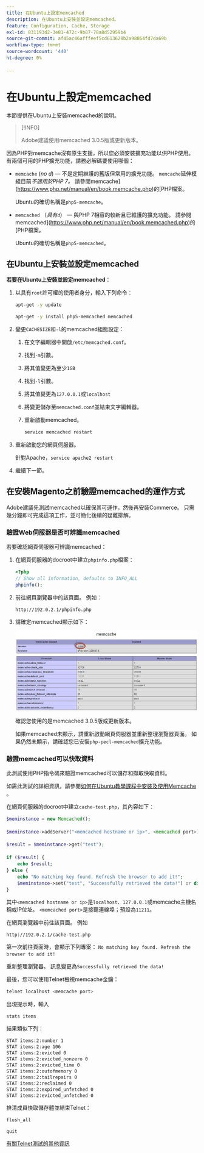 ```yaml
---
title: 在Ubuntu上設定memcached
description: 在Ubuntu上安裝並設定memcached。
feature: Configuration, Cache, Storage
exl-id: 831193d2-3e81-472c-9b87-78a8d52959b4
source-git-commit: af45ac46afffeef5cd613628b2a98864fd7da69b
workflow-type: tm+mt
source-wordcount: '440'
ht-degree: 0%

---
```


# 在Ubuntu上設定memcached

本節提供在Ubuntu上安裝memcached的說明。

>[!INFO]
>
>Adobe建議使用memcached 3.0.5版或更新版本。

因為PHP對memcache沒有原生支援，所以您必須安裝擴充功能以供PHP使用。 有兩個可用的PHP擴充功能，請務必解碼要使用哪個：

- `memcache` (_no d_) — 不是定期維護的舊版但常用的擴充功能。
`memcache`延伸模組目前&#x200B;_不適用於PHP 7。_ 請參閱memcache](https://www.php.net/manual/en/book.memcache.php)的[PHP檔案。

  Ubuntu的確切名稱是`php5-memcache`。

- `memcached` （_具有`d`_） — 與PHP 7相容的較新且已維護的擴充功能。 請參閱memcached](https://www.php.net/manual/en/book.memcached.php)的[PHP檔案。

  Ubuntu的確切名稱是`php5-memcached`。

## 在Ubuntu上安裝並設定memcached

**若要在Ubuntu上安裝並設定memcached**：

1. 以具有`root`許可權的使用者身分，輸入下列命令：

   ```bash
   apt-get -y update
   ```

   ```bash
   apt-get -y install php5-memcached memcached
   ```

1. 變更`CACHESIZE`和`-l`的memcached組態設定：

   1. 在文字編輯器中開啟`/etc/memcached.conf`。
   1. 找到`-m`引數。
   1. 將其值變更為至少`1GB`
   1. 找到`-l`引數。
   1. 將其值變更為`127.0.0.1`或`localhost`
   1. 將變更儲存至`memcached.conf`並結束文字編輯器。
   1. 重新啟動memcached。

      ```bash
      service memcached restart
      ```

1. 重新啟動您的網頁伺服器。

   針對Apache，`service apache2 restart`

1. 繼續下一節。

## 在安裝Magento之前驗證memcached的運作方式

Adobe建議先測試memcached以確保其可運作，然後再安裝Commerce。 只需幾分鐘即可完成這項工作，並可簡化後續的疑難排解。

### 驗證Web伺服器是否可辨識memcached

若要確認網頁伺服器可辨識memcached：

1. 在網頁伺服器的docroot中建立`phpinfo.php`檔案：

   ```php
   <?php
   // Show all information, defaults to INFO_ALL
   phpinfo();
   ```

1. 前往網頁瀏覽器中的該頁面。 例如：

   ```http
   http://192.0.2.1/phpinfo.php
   ```

1. 請確定memcached顯示如下：

   ![確認網頁伺服器可辨識memcached](../../assets/configuration/memcache.png)

   確認您使用的是memcached 3.0.5版或更新版本。

   如果memcached未顯示，請重新啟動網頁伺服器並重新整理瀏覽器頁面。 如果仍然未顯示，請確認您已安裝`php-pecl-memcached`擴充功能。

### 驗證memcached可以快取資料

此測試使用PHP指令碼來驗證memcached可以儲存和擷取快取資料。

如需此測試的詳細資訊，請參閱[如何在Ubuntu教學課程中安裝及使用Memcache ](https://www.digitalocean.com/community/tutorials/how-to-install-and-use-memcache-on-ubuntu-14-04)。

在網頁伺服器的docroot中建立`cache-test.php`，其內容如下：

```php
$meminstance = new Memcached();

$meminstance->addServer("<memcached hostname or ip>", <memcached port>);

$result = $meminstance->get("test");

if ($result) {
    echo $result;
} else {
    echo "No matching key found. Refresh the browser to add it!";
    $meminstance->set("test", "Successfully retrieved the data!") or die("Could not save anything to memcached...");
}
```

其中`<memcached hostname or ip>`是`localhost`、`127.0.0.1`或memcache主機名稱或IP位址。 `<memcached port>`是接聽連線埠；預設為`11211`。

在網頁瀏覽器中前往該頁面。 例如

```http
http://192.0.2.1/cache-test.php
```

第一次前往頁面時，會顯示下列專案： `No matching key found. Refresh the browser to add it!`

重新整理瀏覽器。 訊息變更為`Successfully retrieved the data!`

最後，您可以使用Telnet檢視memcache金鑰：

```bash
telnet localhost <memcache port>
```

出現提示時，輸入

```shell
stats items
```

結果類似下列：

```terminal
STAT items:2:number 1
STAT items:2:age 106
STAT items:2:evicted 0
STAT items:2:evicted_nonzero 0
STAT items:2:evicted_time 0
STAT items:2:outofmemory 0
STAT items:2:tailrepairs 0
STAT items:2:reclaimed 0
STAT items:2:expired_unfetched 0
STAT items:2:evicted_unfetched 0
```

排清成員快取儲存體並結束Telnet：

```shell
flush_all
```

```shell
quit
```

[有關Telnet測試的其他資訊](https://darkcoding.net/software/memcached-list-all-keys/)

